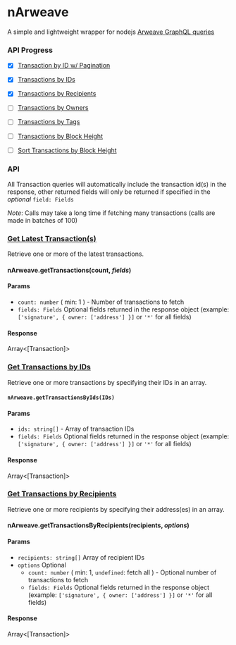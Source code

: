 # nArweave
A simple and lightweight wrapper for nodejs [Arweave GraphQL queries](https://gql-guide.vercel.app/)

### API Progress
- [X] [Transaction by ID w/ Pagination](https://gql-guide.vercel.app/#pagination)
- [X] [Transactions by IDs](https://gql-guide.vercel.app/#transaction)
- [X] [Transactions by Recipients](https://gql-guide.vercel.app/#recipients)
- [ ] [Transactions by Owners](https://gql-guide.vercel.app/#owners)
- [ ] [Transactions by Tags](https://gql-guide.vercel.app/#tags)
- [ ] [Transactions by Block Height](https://gql-guide.vercel.app/#blockheight)
- [ ] [Sort Transactions by Block Height](https://gql-guide.vercel.app/#sorting)


### API
All Transaction queries will automatically include the transaction id(s) in the response, other returned fields will 
only be returned if specified in the *optional* `field: Fields`

*Note*: Calls may take a long time if fetching many transactions (calls are made in batches of 100)

### [Get Latest Transaction(s)](https://gql-guide.vercel.app/#pagination)
Retrieve one or more of the latest transactions.

#### nArweave.getTransactions(count, *fields*)
#### Params
* `count: number` ( min: 1 ) - Number of transactions to fetch
* `fields: Fields` Optional fields returned in the response object (example: `['signature', { owner: ['address'] }]` or `'*'` for all fields)
#### Response
Array<[Transaction]>

### [Get Transactions by IDs](https://gql-guide.vercel.app/#transaction)
Retrieve one or more transactions by specifying their IDs in an array.

#### `nArweave.getTransactionsByIds(IDs)`
#### Params
* `ids: string[]` - Array of transaction IDs
* `fields: Fields` Optional fields returned in the response object (example: `['signature', { owner: ['address'] }]` or `'*'` for all fields)
#### Response
Array<[Transaction]>

### [Get Transactions by Recipients](https://gql-guide.vercel.app/#recipients)

Retrieve one or more recipients by specifying their address(es) in an array.

#### nArweave.getTransactionsByRecipients(recipients, *options*)
#### Params
* `recipients: string[]` Array of recipient IDs
* `options` Optional
  * `count: number` ( min: 1, `undefined`: fetch all ) - Optional number of transactions to fetch
  * `fields: Fields` Optional fields returned in the response object (example: `['signature', { owner: ['address'] }]` or `'*'` for all fields)
#### Response
Array<[Transaction]>
